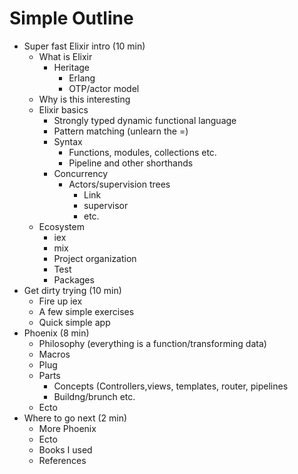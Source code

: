 # Simple Outline

* Super fast Elixir intro (10 min)
    - What is Elixir
        + Heritage
            * Erlang
            * OTP/actor model
    - Why is this interesting
    - Elixir basics
        + Strongly typed dynamic functional language
        + Pattern matching (unlearn the =)
        + Syntax
            * Functions, modules, collections etc.
            * Pipeline and other shorthands
        + Concurrency
            * Actors/supervision trees
                - Link
                - supervisor 
                - etc.
    - Ecosystem
        + iex
        + mix
        + Project organization
        + Test
        + Packages
* Get dirty trying (10 min)
    - Fire up iex
    - A few simple exercises
    - Quick simple app
* Phoenix (8 min)
    - Philosophy (everything is a function/transforming data)
    - Macros
    - Plug
    - Parts
        + Concepts (Controllers,views, templates, router, pipelines
        * Buildng/brunch etc.
    - Ecto
* Where to go next (2 min)
    - More Phoenix
    - Ecto
    - Books I used
    - References 